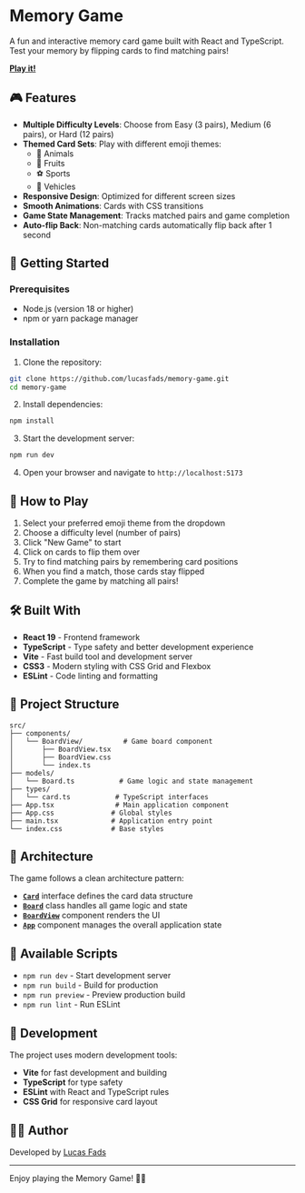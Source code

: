 # Memory Game

A fun and interactive memory card game built with React and TypeScript. Test your memory by flipping cards to find matching pairs!

[**Play it!**](https://lucasfads.github.io/memory-game/)

## 🎮 Features

- **Multiple Difficulty Levels**: Choose from Easy (3 pairs), Medium (6 pairs), or Hard (12 pairs)
- **Themed Card Sets**: Play with different emoji themes:
  - 🐸 Animals
  - 🍎 Fruits  
  - ⚽ Sports
  - 🚗 Vehicles
- **Responsive Design**: Optimized for different screen sizes
- **Smooth Animations**: Cards with CSS transitions
- **Game State Management**: Tracks matched pairs and game completion
- **Auto-flip Back**: Non-matching cards automatically flip back after 1 second

## 🚀 Getting Started

### Prerequisites

- Node.js (version 18 or higher)
- npm or yarn package manager

### Installation

1. Clone the repository:
```bash
git clone https://github.com/lucasfads/memory-game.git
cd memory-game
```

2. Install dependencies:
```bash
npm install
```

3. Start the development server:
```bash
npm run dev
```

4. Open your browser and navigate to `http://localhost:5173`

## 🎯 How to Play

1. Select your preferred emoji theme from the dropdown
2. Choose a difficulty level (number of pairs)
3. Click "New Game" to start
4. Click on cards to flip them over
5. Try to find matching pairs by remembering card positions
6. When you find a match, those cards stay flipped
7. Complete the game by matching all pairs!

## 🛠️ Built With

- **React 19** - Frontend framework
- **TypeScript** - Type safety and better development experience
- **Vite** - Fast build tool and development server
- **CSS3** - Modern styling with CSS Grid and Flexbox
- **ESLint** - Code linting and formatting

## 📁 Project Structure

```
src/
├── components/
│   └── BoardView/          # Game board component
│       ├── BoardView.tsx
│       ├── BoardView.css
│       └── index.ts
├── models/
│   └── Board.ts           # Game logic and state management
├── types/
│   └── card.ts           # TypeScript interfaces
├── App.tsx               # Main application component
├── App.css              # Global styles
├── main.tsx             # Application entry point
└── index.css            # Base styles
```

## 🎨 Architecture

The game follows a clean architecture pattern:

- **[`Card`](src/types/card.ts)** interface defines the card data structure
- **[`Board`](src/models/Board.ts)** class handles all game logic and state
- **[`BoardView`](src/components/BoardView/BoardView.tsx)** component renders the UI
- **[`App`](src/App.tsx)** component manages the overall application state

## 🚀 Available Scripts

- `npm run dev` - Start development server
- `npm run build` - Build for production
- `npm run preview` - Preview production build
- `npm run lint` - Run ESLint

## 🔧 Development

The project uses modern development tools:

- **Vite** for fast development and building
- **TypeScript** for type safety
- **ESLint** with React and TypeScript rules
- **CSS Grid** for responsive card layout

## 👨‍💻 Author

Developed by [Lucas Fads](https://lucasfads.com/)

---

Enjoy playing the Memory Game! 🧠✨
